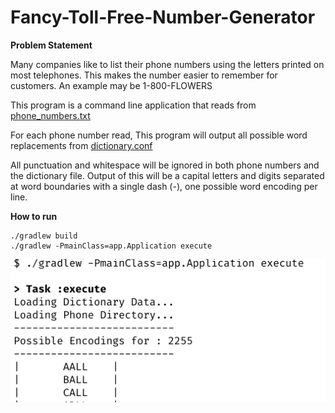 # Fancy-Toll-Free-Number-Generator

**Problem Statement**

Many companies like to list their phone numbers using the letters printed on most
telephones. This makes the number easier to remember for customers. An example
may be 1-800-FLOWERS

This program is a command line application that reads from [phone_numbers.txt](src/main/resources/phone-numbers.txt) 

For each phone number read, This program will output all possible word
replacements from [dictionary.conf](src/main/resources/dictionary/dictionary.conf)

All punctuation and whitespace will be ignored in both phone numbers and the
dictionary file. Output of this will be a capital letters and digits separated at word boundaries with a single dash (-),
one possible word encoding per line. 

**How to run**

 ```
./gradlew build
./gradlew -PmainClass=app.Application execute
```

![Sample Output](output.png)
